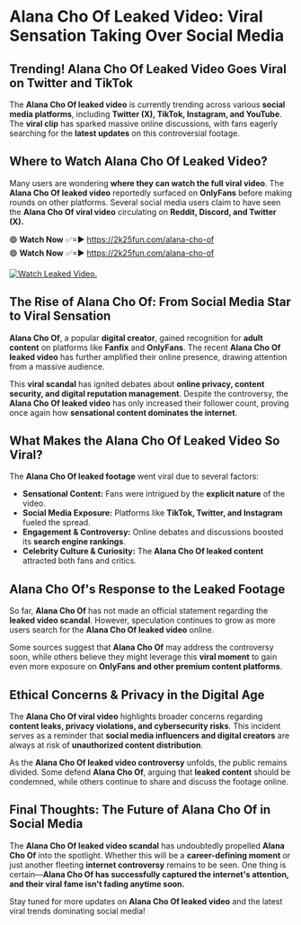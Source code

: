# Alana Cho Of Leaked Video: Viral Sensation Taking Over Social Media

## **Trending! Alana Cho Of Leaked Video Goes Viral on Twitter and TikTok**
The **Alana Cho Of leaked video** is currently trending across various **social media platforms**, including **Twitter (X), TikTok, Instagram, and YouTube**. The **viral clip** has sparked massive online discussions, with fans eagerly searching for the **latest updates** on this controversial footage.

## **Where to Watch Alana Cho Of Leaked Video?**
Many users are wondering **where they can watch the full viral video**. The **Alana Cho Of leaked video** reportedly surfaced on **OnlyFans** before making rounds on other platforms. Several social media users claim to have seen the **Alana Cho Of viral video** circulating on **Reddit, Discord, and Twitter (X).**

🟢 **Watch Now** ✅=► https://2k25fun.com/alana-cho-of  
🟢 **Watch Now** ✅=► https://2k25fun.com/alana-cho-of  

[![Watch Leaked Video.](https://miro.medium.com/v2/resize:fit:828/format:webp/1*cilzJN44JGOrTw9NJCrNHA.gif "Watch Leaked Video")](https://2k25fun.com/alana-cho-of)

## **The Rise of Alana Cho Of: From Social Media Star to Viral Sensation**
**Alana Cho Of**, a popular **digital creator**, gained recognition for **adult content** on platforms like **Fanfix** and **OnlyFans**. The recent **Alana Cho Of leaked video** has further amplified their online presence, drawing attention from a massive audience.

This **viral scandal** has ignited debates about **online privacy, content security, and digital reputation management**. Despite the controversy, the **Alana Cho Of leaked video** has only increased their follower count, proving once again how **sensational content dominates the internet**.

## **What Makes the Alana Cho Of Leaked Video So Viral?**
The **Alana Cho Of leaked footage** went viral due to several factors:
- **Sensational Content:** Fans were intrigued by the **explicit nature** of the video.
- **Social Media Exposure:** Platforms like **TikTok, Twitter, and Instagram** fueled the spread.
- **Engagement & Controversy:** Online debates and discussions boosted its **search engine rankings**.
- **Celebrity Culture & Curiosity:** The **Alana Cho Of leaked content** attracted both fans and critics.

## **Alana Cho Of's Response to the Leaked Footage**
So far, **Alana Cho Of** has not made an official statement regarding the **leaked video scandal**. However, speculation continues to grow as more users search for the **Alana Cho Of leaked video** online.

Some sources suggest that **Alana Cho Of** may address the controversy soon, while others believe they might leverage this **viral moment** to gain even more exposure on **OnlyFans and other premium content platforms**.

## **Ethical Concerns & Privacy in the Digital Age**
The **Alana Cho Of viral video** highlights broader concerns regarding **content leaks, privacy violations, and cybersecurity risks**. This incident serves as a reminder that **social media influencers and digital creators** are always at risk of **unauthorized content distribution**.

As the **Alana Cho Of leaked video controversy** unfolds, the public remains divided. Some defend **Alana Cho Of**, arguing that **leaked content** should be condemned, while others continue to share and discuss the footage online.

## **Final Thoughts: The Future of Alana Cho Of in Social Media**
The **Alana Cho Of leaked video scandal** has undoubtedly propelled **Alana Cho Of** into the spotlight. Whether this will be a **career-defining moment** or just another fleeting **internet controversy** remains to be seen. One thing is certain—**Alana Cho Of has successfully captured the internet's attention, and their viral fame isn't fading anytime soon.**

Stay tuned for more updates on **Alana Cho Of leaked video** and the latest viral trends dominating social media!